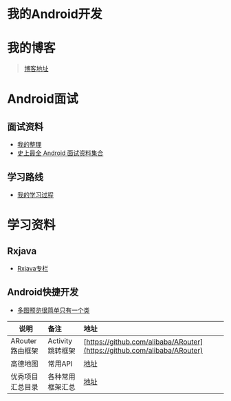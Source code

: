 # 我的Android开发

# **我的博客**

> [博客地址](https://blog.csdn.net/tomasyb?viewmode=contents)

# **Android面试**

## **面试资料**

- [我的整理](https://github.com/Tomsyb/TomasybAndroid/blob/master/files/me/Interview.md)
- [史上最全 Android 面试资料集合](https://www.jianshu.com/p/d1efe2f31b6d)

## **学习路线**

- [我的学习过程](https://github.com/Tomsyb/TomasybAndroid/blob/master/files/me/LearningRoute.md)

# **学习资料**

## **Rxjava**

- [Rxjava专栏](https://github.com/Tomsyb/TomasybAndroid/blob/master/files/rxjava/rxjavastudy.md)

## **Android快捷开发**

- [多图预览很简单只有一个类](https://github.com/Tomsyb/TomasybAndroid/blob/master/utilslib/src/main/java/com/example/tomasyb/utilslib/img/ZoomImageView.java)



| 说明 | 备注 | 地址 |
| ------------- |:-------------| :-----|
| ARouter路由框架| Activity跳转框架| [https://github.com/alibaba/ARouter](https://github.com/alibaba/ARouter) |
| 高德地图| 常用API| [地址](https://github.com/Tomsyb/TomasybAndroid/blob/master/files/map/GaoMap.md) |
| 优秀项目汇总目录| 各种常用框架汇总| [地址](https://github.com/Tomsyb/Android-Hot-Libraries) |

